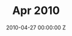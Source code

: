 ---
# Diese Dateien sind benötigt um die Print-Dateien für die Aktionen zu generieren
title: Apr 2010
date: 2010-04-27 00:00:00 Z
layout: action
---